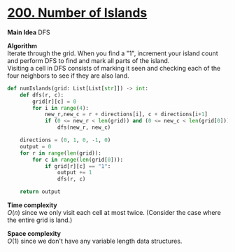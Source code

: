 # [200. Number of Islands](https://leetcode.com/problems/number-of-islands/)

**Main Idea**  DFS

**Algorithm**  
Iterate through the grid. When you find a "1", increment your island count and perform DFS to find and mark all parts of the island.  
Visiting a cell in DFS consists of marking it seen and checking each of the four neighbors to see if they are also land.

```python
def numIslands(grid: List[List[str]]) -> int:
    def dfs(r, c):
        grid[r][c] = 0
        for i in range(4):
            new_r,new_c = r + directions[i], c + directions[i+1]
            if (0 <= new_r < len(grid)) and (0 <= new_c < len(grid[0])) and grid[new_r][new_c] == "1":
                dfs(new_r, new_c)

    directions = (0, 1, 0, -1, 0)
    output = 0
    for r in range(len(grid)):
        for c in range(len(grid[0])):
            if grid[r][c] == "1":
                output += 1
                dfs(r, c)

    return output
```

**Time complexity**  
$O(n)$ since we only visit each cell at most twice. (Consider the case where the entire grid is land.)

**Space complexity**  
$O(1)$ since we don't have any variable length data structures.
